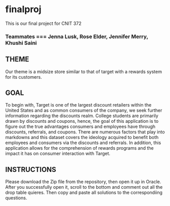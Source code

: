 # finalproj
This is our final project for CNIT 372
### Teammates === Jenna Lusk, Rose Elder, Jennifer Merry, Khushi Saini

## THEME
Our theme is a midsize store similar to that of target with a rewards system for its customers.

## GOAL
To begin with, Target is one of the largest discount retailers within the United States and as common consumers of the company, we seek further information regarding the discounts realm. College students are primarily drawn by discounts and coupons, hence, the goal of this application is to figure out the true advantages consumers and employees have through discounts, referrals, and coupons. There are numerous factors that play into markdowns and this dataset covers the ideology acquired to benefit both employees and consumers via the discounts and referrals. In addition, this application allows for the comprehension of rewards programs and the impact it has on consumer interaction with Target. 
## INSTRUCTIONS
Please download the Zip file from the repository, then open it up in Oracle. After you successfully open it, scroll to the bottom and comment out all the drop table quieres. Then copy and paste all solutions to the correspondiing questions.

